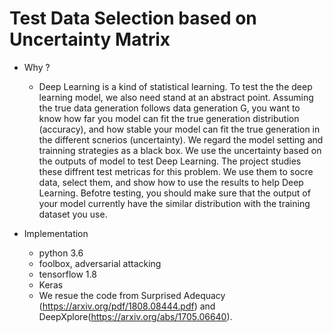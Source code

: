 # Test Data Selection based on Uncertainty Matrix

- Why ?
  - Deep Learning is a kind of statistical learning. To test the the deep learning model,
  we also need stand at an abstract point. Assuming the true data generation follows data generation G, 
  you want to know how far you model can fit the true generation distribution (accuracy), and how stable your model 
  can fit the true generation in the different scnerios (uncertainty). We regard the model setting and trainning strategies as a black box. We use
  the uncertainty based on the outputs of model to test Deep Learning. The project studies these diffrent test metricas for this problem. We use them
  to socre data, select them, and show how to use the results to help Deep Learning. Befotre testing, you should make sure that the output of your model currently have the similar distribution with the training dataset you use.

- Implementation
  - python 3.6
  - foolbox, adversarial attacking
  - tensorflow 1.8
  - Keras
  - We resue the code from Surprised Adequacy (https://arxiv.org/pdf/1808.08444.pdf) and DeepXplore(https://arxiv.org/abs/1705.06640).  
  

